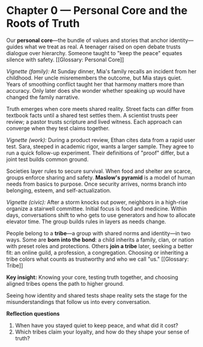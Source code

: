 # Chapter 0 — Personal Core and the Roots of Truth

Our **personal core**—the bundle of values and stories that anchor identity—guides what we treat as real. A teenager raised on open debate trusts dialogue over hierarchy. Someone taught to "keep the peace" equates silence with safety. [[Glossary: Personal Core]]

*Vignette (family):* At Sunday dinner, Mia's family recalls an incident from her childhood. Her uncle misremembers the outcome, but Mia stays quiet. Years of smoothing conflict taught her that harmony matters more than accuracy. Only later does she wonder whether speaking up would have changed the family narrative.

Truth emerges when core meets shared reality. Street facts can differ from textbook facts until a shared test settles them. A scientist trusts peer review; a pastor trusts scripture and lived witness. Each approach can converge when they test claims together.

*Vignette (work):* During a product review, Ethan cites data from a rapid user test. Sara, steeped in academic rigor, wants a larger sample. They agree to run a quick follow-up experiment. Their definitions of "proof" differ, but a joint test builds common ground.

Societies layer rules to secure survival. When food and shelter are scarce, groups enforce sharing and safety. **Maslow's pyramid** is a model of human needs from basics to purpose. Once security arrives, norms branch into belonging, esteem, and self-actualization.

*Vignette (civic):* After a storm knocks out power, neighbors in a high-rise organize a stairwell committee. Initial focus is food and medicine. Within days, conversations shift to who gets to use generators and how to allocate elevator time. The group builds rules in layers as needs change.

People belong to a **tribe**—a group with shared norms and identity—in two ways. Some are **born into the bond**: a child inherits a family, clan, or nation with preset roles and protections. Others **join a tribe** later, seeking a better fit: an online guild, a profession, a congregation. Choosing or inheriting a tribe colors what counts as trustworthy and who we call "us." [[Glossary: Tribe]]

**Key insight:** Knowing your core, testing truth together, and choosing aligned tribes opens the path to higher ground.

Seeing how identity and shared tests shape reality sets the stage for the misunderstandings that follow us into every conversa­tion.

**Reflection questions**
1. When have you stayed quiet to keep peace, and what did it cost?
2. Which tribes claim your loyalty, and how do they shape your sense of truth?
